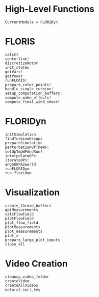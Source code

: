 # High-Level Functions

```@meta
CurrentModule = FLORIDyn
```

# FLORIS
```@docs
calcCt
centerline!
discretizeRotor
init_states
getVars!
getPower
runFLORIS!
prepare_rotor_points!
handle_single_turbine!
setup_computation_buffers!
compute_wake_effects!
compute_final_wind_shear!
```

# FLORIDyn
```@docs
initSimulation
findTurbineGroups
prepareSimulation
perturbationOfTheWF!
setUpTmpWFAndRun!
interpolateOPs!
iterateOPs!
angSOWFA2world
runFLORIDyn
run_floridyn
```

# Visualization
```@docs
create_thread_buffers
getMeasurements
calcFlowField
plotFlowField
plot_flow_field
plotMeasurements
plot_measurements
plot_x
prepare_large_plot_inputs
close_all
```

# Video Creation
```@docs
cleanup_video_folder
createVideo
createAllVideos
natural_sort_key
```

